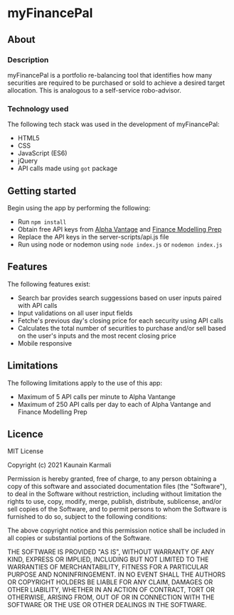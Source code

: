 # myFinancePal

## About

### Description
myFinancePal is a portfolio re-balancing tool that identifies how many securities are required to be purchased or sold to achieve a desired target allocation. This is analogous to a self-service robo-advisor.

### Technology used
The following tech stack was used in the development of myFinancePal:
* HTML5
* CSS
* JavaScript (ES6)
* jQuery
* API calls made using `got` package

## Getting started
Begin using the app by performing the following:
* Run `npm install`
* Obtain free API keys from [Alpha Vantage](https://www.alphavantage.co/) and [Finance Modelling Prep](https://financialmodelingprep.com/developer)
* Replace the API keys in the server-scripts/api.js file
* Run using node or nodemon using `node index.js` or `nodemon index.js`

## Features
The following features exist:
* Search bar provides search suggessions based on user inputs paired with API calls
* Input validations on all user input fields
* Fetche's previous day's closing price for each security using API calls
* Calculates the total number of securities to purchase and/or sell based on the user's inputs and the most recent closing price
* Mobile responsive

## Limitations
The following limitations apply to the use of this app:
* Maximum of 5 API calls per minute to Alpha Vantange
* Maximum of 250 API calls per day to each of Alpha Vantange and Finance Modelling Prep

## Licence

MIT License

Copyright (c) 2021 Kaunain Karmali

Permission is hereby granted, free of charge, to any person obtaining a copy
of this software and associated documentation files (the "Software"), to deal
in the Software without restriction, including without limitation the rights
to use, copy, modify, merge, publish, distribute, sublicense, and/or sell
copies of the Software, and to permit persons to whom the Software is
furnished to do so, subject to the following conditions:

The above copyright notice and this permission notice shall be included in all
copies or substantial portions of the Software.

THE SOFTWARE IS PROVIDED "AS IS", WITHOUT WARRANTY OF ANY KIND, EXPRESS OR
IMPLIED, INCLUDING BUT NOT LIMITED TO THE WARRANTIES OF MERCHANTABILITY,
FITNESS FOR A PARTICULAR PURPOSE AND NONINFRINGEMENT. IN NO EVENT SHALL THE
AUTHORS OR COPYRIGHT HOLDERS BE LIABLE FOR ANY CLAIM, DAMAGES OR OTHER
LIABILITY, WHETHER IN AN ACTION OF CONTRACT, TORT OR OTHERWISE, ARISING FROM,
OUT OF OR IN CONNECTION WITH THE SOFTWARE OR THE USE OR OTHER DEALINGS IN THE
SOFTWARE.
